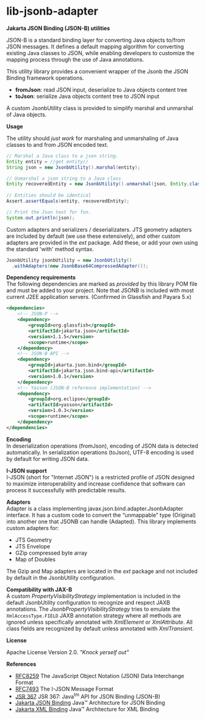 # lib-jsonb-adapter

**Jakarta JSON Binding (JSON-B) utilities**

JSON-B is a standard binding layer for converting Java objects to/from JSON messages. It defines a default mapping algorithm for converting existing Java classes to JSON, while enabling developers to customize the mapping process through the use of Java annotations.

This utility library provides a convenient wrapper of the Jsonb the JSON Binding framework operations.

   * **fromJson**: read JSON input, deserialize to Java objects content tree
   * **toJson**: serialize Java objects content tree to JSON input 

A custom JsonbUtility class is provided to simplify marshal and unmarshal of Java objects.

**Usage**

The utility should _just work_ for marshaling and unmarshaling of Java classes to and from JSON encoded text.

```java
// Marshal a Java class to a json string.
Entity entity = //get entity//
String json = new JsonbUtility().marshal(entity);

// Unmarshal a json string to a Java class
Entity recoveredEntity = new JsonbUtility().unmarshal(json, Entity.class);
      
// Entities should be identical
Assert.assertEquals(entity, recoveredEntity);

// Print the Json text for fun.
System.out.println(json);
```

Custom adapters and serializers / deserializaters.
JTS geometry adapters are included by default (we use these extensively), and other custom adapters are provided in the _ext_ package. Add these, or add your own using the standard 'with' method syntax.

```java
JsonbUtility jsonbUtility = new JsonbUtility()
  .withAdapters(new JsonbBase64CompressedAdapter());

```


**Dependency requirements**   
The following dependencies are marked as _provided_ by this library POM file  and must be added to your project. Note that JSONB is included with most current J2EE application servers. (Confirmed in Glassfish and Payara 5.x)

```xml
<dependencies>
    <!-- JSON-P -->
    <dependency>
        <groupId>org.glassfish</groupId>
        <artifactId>jakarta.json</artifactId>
        <version>1.1.5</version>
        <scope>runtime</scope>
    </dependency>
    <!-- JSON-B API -->
    <dependency>
        <groupId>jakarta.json.bind</groupId>
        <artifactId>jakarta.json.bind-api</artifactId>
        <version>1.0.1</version>
    </dependency>
    <!-- Yasson (JSON-B reference implementation) -->
    <dependency>
        <groupId>org.eclipse</groupId>
        <artifactId>yasson</artifactId>
        <version>1.0.3</version>
        <scope>runtime</scope>
    </dependency>
</dependencies>
```


**Encoding**   
In deserialization operations (fromJson), encoding of JSON data is detected automatically. In serialization operations (toJson), UTF-8 encoding is used by default for writing JSON data. 

**I-JSON support**   
I-JSON (short for "Internet JSON") is a restricted profile of JSON designed to maximize
interoperability and increase confidence that software can process it successfully with
predictable results.

**Adapters**   
Adapter is a class implementing javax.json.bind.adapter.JsonbAdapter interface. It has a custom code to convert the “unmappable” type (Original) into another one that JSONB can handle (Adapted). This library implements custom adapters for:

  * JTS Geometry
  * JTS Envelope
  * GZip compressed byte array
  * Map of Doubles

The Gzip and Map adapters are located in the _ext_ package and not included by default in the JsonbUtility configuration.

**Compatibility with JAX-B**   
A custom _PropertyVisibilityStrategy_ implementation is included in the default JsonbUtility configuration to recognize and respect JAXB annotations. The _JsonbPropertyVisibilityStrategy_ tries to emulate the `XmlAccessType.FIELD` JAXB annotation strategy where all methods are ignored unless specifically annotated with _XmlElement_ or _XmlAttribute_. All class fields are recognized by default unless annotated with _XmlTransient_.

**License**

Apache License Version 2.0.  _"Knock yerself out"_

**References**

  *  [RFC8259](https://tools.ietf.org/html/rfc8259) The JavaScript Object Notation (JSON) Data Interchange Format
  *  [RFC7493](https://tools.ietf.org/html/rfc7493) The I-JSON Message Format
  *  [JSR 367](https://jcp.org/en/jsr/detail?id=367) JSR 367: Java<sup>tm</sup> API for JSON Binding (JSON-B)
  *  [Jakarta JSON Binding](http://json-b.net/) Java™ Architecture for JSON Binding
  *  [Jakarta XML Binding](https://projects.eclipse.org/projects/ee4j.jaxb-impl) Java™ Architecture for XML Binding
 






